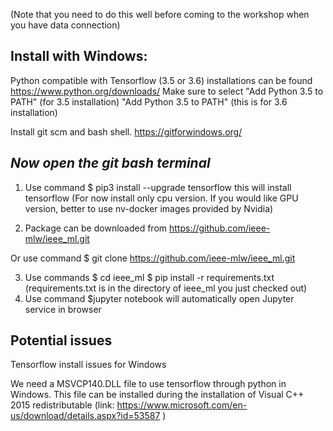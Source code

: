 (Note that you need to do this well before coming to the workshop when you have data connection)

Install with Windows:
------------------------------

Python compatible with Tensorflow (3.5 or 3.6) installations can be found 
	https://www.python.org/downloads/
	Make sure to select "Add Python 3.5 to PATH" (for 3.5 installation)
	"Add Python 3.5 to PATH" (this is for 3.6 installation)
	
Install git scm and bash shell.
         https://gitforwindows.org/

***Now open the git bash terminal***
--------------------------------------------------

1. Use command
	$ pip3 install --upgrade tensorflow
this will install tensorflow
(For now install only cpu version. If you would like GPU version, better to use nv-docker images provided by Nvidia)

2. Package can be downloaded from 
	https://github.com/ieee-mlw/ieee_ml.git

Or use command 
	$ git clone https://github.com/ieee-mlw/ieee_ml.git

3. Use commands
	$ cd ieee_ml
	$ pip install -r requirements.txt
(requirements.txt is in the directory of ieee_ml you just checked out)
4. Use command
        $jupyter notebook 
        will automatically open Jupyter service in browser
	
	
Potential issues 
----------------------------------------

Tensorflow install issues for Windows
   
We need a MSVCP140.DLL file to use tensorflow through python in Windows.
This file can be installed during the installation of Visual C++ 2015
redistributable (link: https://www.microsoft.com/en-us/download/details.aspx?id=53587 ) 


